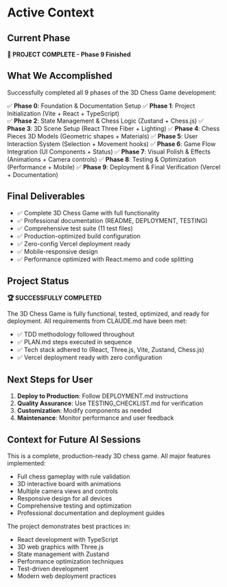 # Active Context

## Current Phase
**🎉 PROJECT COMPLETE - Phase 9 Finished**

## What We Accomplished
Successfully completed all 9 phases of the 3D Chess Game development:

✅ **Phase 0**: Foundation & Documentation Setup
✅ **Phase 1**: Project Initialization (Vite + React + TypeScript)  
✅ **Phase 2**: State Management & Chess Logic (Zustand + Chess.js)
✅ **Phase 3**: 3D Scene Setup (React Three Fiber + Lighting)
✅ **Phase 4**: Chess Pieces 3D Models (Geometric shapes + Materials)
✅ **Phase 5**: User Interaction System (Selection + Movement hooks)
✅ **Phase 6**: Game Flow Integration (UI Components + Status)
✅ **Phase 7**: Visual Polish & Effects (Animations + Camera controls)
✅ **Phase 8**: Testing & Optimization (Performance + Mobile)
✅ **Phase 9**: Deployment & Final Verification (Vercel + Documentation)

## Final Deliverables
- ✅ Complete 3D Chess Game with full functionality
- ✅ Professional documentation (README, DEPLOYMENT, TESTING)
- ✅ Comprehensive test suite (11 test files)
- ✅ Production-optimized build configuration
- ✅ Zero-config Vercel deployment ready
- ✅ Mobile-responsive design
- ✅ Performance optimized with React.memo and code splitting

## Project Status
**🏆 SUCCESSFULLY COMPLETED**

The 3D Chess Game is fully functional, tested, optimized, and ready for deployment. All requirements from CLAUDE.md have been met:

- ✅ TDD methodology followed throughout
- ✅ PLAN.md steps executed in sequence  
- ✅ Tech stack adhered to (React, Three.js, Vite, Zustand, Chess.js)
- ✅ Vercel deployment ready with zero configuration

## Next Steps for User
1. **Deploy to Production**: Follow DEPLOYMENT.md instructions
2. **Quality Assurance**: Use TESTING_CHECKLIST.md for verification
3. **Customization**: Modify components as needed
4. **Maintenance**: Monitor performance and user feedback

## Context for Future AI Sessions
This is a complete, production-ready 3D chess game. All major features implemented:
- Full chess gameplay with rule validation
- 3D interactive board with animations  
- Multiple camera views and controls
- Responsive design for all devices
- Comprehensive testing and optimization
- Professional documentation and deployment guides

The project demonstrates best practices in:
- React development with TypeScript
- 3D web graphics with Three.js
- State management with Zustand
- Performance optimization techniques
- Test-driven development
- Modern web deployment practices